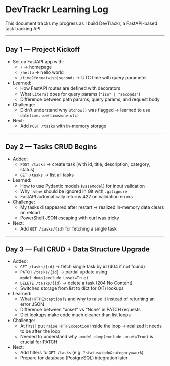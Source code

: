 # DevTrackr Learning Log

This document tracks my progress as I build DevTrackr, a FastAPI-based task tracking API.

---

## Day 1 — Project Kickoff
- Set up FastAPI app with:
  - `/` → homepage
  - `/hello` → hello world
  - `/time?format=iso|seconds` → UTC time with query parameter
- Learned:
  - How FastAPI routes are defined with decorators
  - What `Literal` does for query params (`"iso" | "seconds"`)
  - Difference between path params, query params, and request body
- Challenge:
  - Didn’t understand why `utcnow()` was flagged → learned to use `datetime.now(timezone.utc)`
- Next:
  - Add `POST /tasks` with in-memory storage

---

## Day 2 — Tasks CRUD Begins
- Added:
  - `POST /tasks` → create task (with id, title, description, category, status)
  - `GET /tasks` → list all tasks
- Learned:
  - How to use Pydantic models (`BaseModel`) for input validation
  - Why `.venv` should be ignored in Git with `.gitignore`
  - FastAPI automatically returns 422 on validation errors
- Challenge:
  - My tasks disappeared after restart → realized in-memory data clears on reload
  - PowerShell JSON escaping with curl was tricky
- Next:
  - Add `GET /tasks/{id}` for fetching a single task

---

## Day 3 — Full CRUD + Data Structure Upgrade
- Added:
  - `GET /tasks/{id}` → fetch single task by id (404 if not found)
  - `PATCH /tasks/{id}` → partial update using `model_dump(exclude_unset=True)`
  - `DELETE /tasks/{id}` → delete a task (204 No Content)
  - Switched storage from list to dict for O(1) lookups
- Learned:
  - What `HTTPException` is and why to raise it instead of returning an error JSON
  - Difference between “unset” vs “None” in PATCH requests
  - Dict lookups make code much cleaner than list loops
- Challenge:
  - At first I put `raise HTTPException` inside the loop → realized it needs to be after the loop
  - Needed to understand why `.model_dump(exclude_unset=True)` is crucial for PATCH
- Next:
  - Add filters to `GET /tasks` (e.g. `?status=todo&category=work`)
  - Prepare for database (PostgreSQL) integration later
